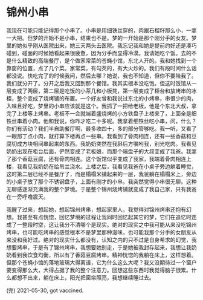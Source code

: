 # 锦州小串

我现在可能只能记得那个小串了。小串是用细铁丝穿的，肉跟石榴籽那么小，一拿一大把。但梦的开始不是小串，结束也不是。梦的一开始是那个刚分手的女友。梦里的她似乎刚从医院出来，她三天两头去医院。我忘记我和她是提前约好还是凑巧碰到，碰面的时候她看起来很疲惫，因为分手而显得冷漠。我请她吃个饭。去的不是什么精致的高端餐厅，是个做家常菜的苍蝇小馆，东北人开的。我和她找到一个靠窗的位置，点了几个菜。家常菜，有勾芡的，有大火炒的。我们有段时间什么话都没说。快吃完了的时候我问，然后去哪？她说，我也不知道，但你不要陪我了。我们就分开了。分开之后我又回到那个餐馆。我其实根本没吃饱。但这时饭馆从一层变成了两层，第二层是吃饭的小茶几和小板凳，第一层变成了柜台和放烤串的冰柜，整个变成了烧烤铺的布置。一个好友曾和我说过东北的小烤串，串很少的肉，入味且好吃，梦里的小串应该就是这个。我抓了一把给老板，他是个东北大叔，拿完了上楼等上烤串。老板不一会就端着盛烧烤的小方铁盘子上楼来了，上面全是细铁丝串着小肉。他和我说，你咋才吃二十多呢。我拿着细铁丝吃小串，问，什么？你们有活动？我们半自助餐厅啊，最多收四十，多的部分管够吃。我一听，又看了一眼那丁点小肉，就打算下楼再点一些串。我看到了骨肉相连，还有一些香菇和豆腐切成方块相间串起来的东西。我奶奶突然在我斜后方嘱咐我，别光吃肉。我看见奶奶出现在柜台后面，俨然变成了老板娘，而那个端盘子的大叔变成了我爸。我拿了那个香菇豆腐，还有骨肉相连。这个饭馆似乎变成了我家，我端着骨肉相连上楼，我看见我奶奶在给吊兰浇水。上楼之后，我看见我爸在小桌子旁边躺着睡觉，这时第二层已经不是餐厅了，而是榻榻米铺起来的一层，我爸躺在榻榻米上，旁边的小桌子放了那个不锈钢盘子，上面有刚才的小串。我突然觉得小串很无聊。这种无聊感逐渐充满我的整个梦境。于是整个锦州烧烤铺就变成了我自己家，只有我爸在一旁呼噜震天。

我醒了过来，想起她，想起锦州烤串，想起家里人，我觉得对锦州烤串还抱有幻想。我甚至有点恍惚，回忆梦境的过程让我同时回忆起其它的梦，它们在追忆时连成了一整段时空，这让我分不清哪个是现实。绝对的现实之中我可能从来没吃锦州烤串，也可能吃烤串的感觉根本不是梦里那种滋味，也可能我那个分手的女朋友从来没和我好过。绝对的现实什么都没有，认知之内的只不过是自身希求的幻觉，我想要烤串，于是有了锦州烤串，我想要她别走，于是她被我封存起来，我想让我奶奶看到我饮食均衡，所以有了香菇豆腐烤串。精神恍惚的我躺在床上，这样想着。但那个苍蝇小馆的落地玻璃大得离谱，它为什么这么大呢？我又没期待过一个窗户要变得那么大，大得占据了我的整个注意力。回想这些东西时我觉得脑子很累。什么都想不出来，躺在床上，阳光把窗帘照亮，我想继续睡过去。

(完) 2021-05-30, got vaccined.
